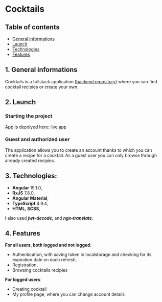 # Cocktails
## Table of contents
* [General informations](#1-general-informations)
* [Launch](#2-launch)
* [Technologies](#3-technologies)
* [Features](#4-features)

## 1. General informations
  Cocktails is a fullstack application ([backend repository](https://github.com/maciekw129/cocktails_rest)) where you can find cocktail recipies or create your own.

## 2. Launch
### Starting the project
  App is depolyed here: [live app](https://cocktails-front.vercel.app)
### Guest and authorized user
  The application allows you to create an account thanks to which you can create a recipe for a cocktail. As a guest user you can only browse through already created recipies.

## 3. Technologies:
- **Angular** 15.1.0,
- **RxJS** 7.8.0,
- **Angular Material**,
- **TypeScript** 4.9.4,
- **HTML**, **SCSS**,

I also used ***jwt-decode***, and ***ngx-translate***.
## 4. Features
**For all users, both logged and not logged**:
- Authentication, with saving token in localstorage and checking for its expiration date on each refresh,
- Registration,
- Browsing cocktails recipies

**For logged users**:
- Creating cocktail
- My profile page, where you can change account details
